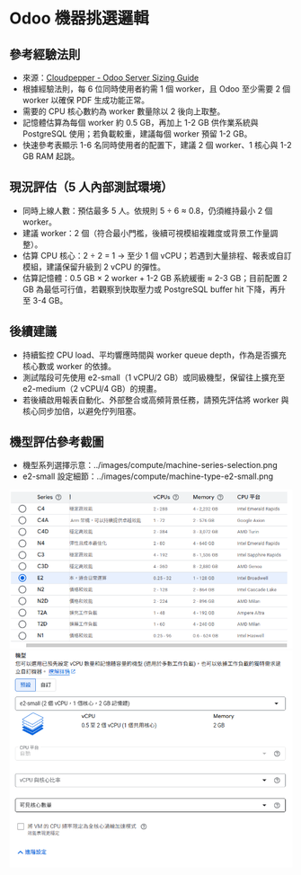 # Odoo 機器挑選邏輯

## 參考經驗法則
- 來源：[Cloudpepper - Odoo Server Sizing Guide](https://cloudpepper.io/docs/monitoring-troubleshooting/odoo-server-sizing/)
- 根據經驗法則，每 6 位同時使用者約需 1 個 worker，且 Odoo 至少需要 2 個 worker 以確保 PDF 生成功能正常。
- 需要的 CPU 核心數約為 worker 數量除以 2 後向上取整。
- 記憶體估算為每個 worker 約 0.5 GB，再加上 1-2 GB 供作業系統與 PostgreSQL 使用；若負載較重，建議每個 worker 預留 1-2 GB。
- 快速參考表顯示 1-6 名同時使用者的配置下，建議 2 個 worker、1 核心與 1-2 GB RAM 起跳。

## 現況評估（5 人內部測試環境）
- 同時上線人數：預估最多 5 人。依規則 5 ÷ 6 ≈ 0.8，仍須維持最小 2 個 worker。
- 建議 worker：2 個（符合最小門檻，後續可視模組複雜度或背景工作量調整）。
- 估算 CPU 核心：2 ÷ 2 = 1 → 至少 1 個 vCPU；若遇到大量排程、報表或自訂模組，建議保留升級到 2 vCPU 的彈性。
- 估算記憶體：0.5 GB × 2 worker + 1-2 GB 系統緩衝 ≈ 2-3 GB；目前配置 2 GB 為最低可行值，若觀察到快取壓力或 PostgreSQL buffer hit 下降，再升至 3-4 GB。

## 後續建議
- 持續監控 CPU load、平均響應時間與 worker queue depth，作為是否擴充核心數或 worker 的依據。
- 測試階段可先使用 e2-small（1 vCPU/2 GB）或同級機型，保留往上擴充至 e2-medium（2 vCPU/4 GB）的規畫。
- 若後續啟用報表自動化、外部整合或高頻背景任務，請預先評估將 worker 與核心同步加倍，以避免佇列阻塞。

## 機型評估參考截圖
- 機型系列選擇示意：../images/compute/machine-series-selection.png
- e2-small 設定細節：../images/compute/machine-type-e2-small.png

![機型系列選擇](../images/compute/machine-series-selection.png)
![e2-small 機型設定](../images/compute/machine-type-e2-small.png)
